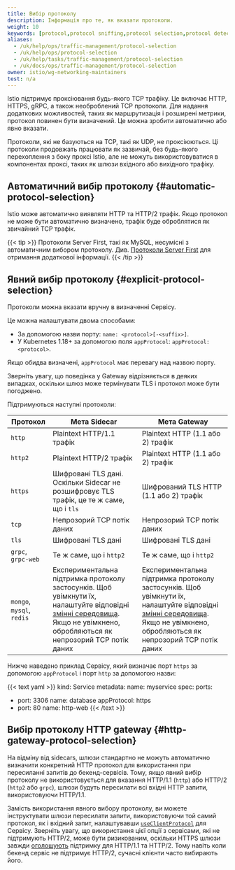 ```yaml
---
title: Вибір протоколу
description: Інформація про те, як вказати протоколи.
weight: 10
keywords: [protocol,protocol sniffing,protocol selection,protocol detection]
aliases:
  - /uk/help/ops/traffic-management/protocol-selection
  - /uk/help/ops/protocol-selection
  - /uk/help/tasks/traffic-management/protocol-selection
  - /uk/docs/ops/traffic-management/protocol-selection
owner: istio/wg-networking-maintainers
test: n/a
---
```


Istio підтримує проксіювання будь-якого TCP трафіку. Це включає HTTP, HTTPS, gRPC, а також необроблений TCP протоколи. Для надання додаткових можливостей, таких як маршрутизація і розширені метрики, протокол повинен бути визначений. Це можна зробити автоматично або явно вказати.

Протоколи, які не базуються на TCP, такі як UDP, не проксіюються. Ці протоколи продовжать працювати як зазвичай, без будь-якого перехоплення з боку проксі Istio, але не можуть використовуватися в компонентах проксі, таких як шлюзи вхідного або вихідного трафіку.

## Автоматичний вибір протоколу {#automatic-protocol-selection}

Istio може автоматично виявляти HTTP та HTTP/2 трафік. Якщо протокол не може бути автоматично визначено, трафік буде оброблятися як звичайний TCP трафік.

{{< tip >}}
Протоколи Server First, такі як MySQL, несумісні з автоматичним вибором протоколу. Див. [Протоколи Server First](/docs/ops/deployment/application-requirements#server-first-protocols) для отримання додаткової інформації.
{{< /tip >}}

## Явний вибір протоколу {#explicit-protocol-selection}

Протоколи можна вказати вручну в визначенні Сервісу.

Це можна налаштувати двома способами:

- За допомогою назви порту: `name: <protocol>[-<suffix>]`.
- У Kubernetes 1.18+ за допомогою поля `appProtocol`: `appProtocol: <protocol>`.

Якщо обидва визначені, `appProtocol` має перевагу над назвою порту.

Зверніть увагу, що поведінка у Gateway відрізняється в деяких випадках, оскільки шлюз може термінувати TLS і протокол може бути погоджено.

Підтримуються наступні протоколи:

| Протокол                              | Мета Sidecar                                                                                                                                                           | Мета Gateway                                                                                                                                                           |
| ------------------------------------- | ---------------------------------------------------------------------------------------------------------------------------------------------------------------------- | ---------------------------------------------------------------------------------------------------------------------------------------------------------------------- |
| `http`                                | Plaintext HTTP/1.1 трафік                                                                                                                                              | Plaintext HTTP (1.1 або 2) трафік                                                                                                                                     |
| `http2`                               | Plaintext HTTP/2 трафік                                                                                                                                                | Plaintext HTTP (1.1 або 2) трафік                                                                                                                                     |
| `https`                               | Шифровані TLS дані. Оскільки Sidecar не розшифровує TLS трафік, це те ж саме, що і `tls`                                                                             | Шифрований TLS HTTP (1.1 або 2) трафік                                                                                                                                 |
| `tcp`                                 | Непрозорий TCP потік даних                                                                                                                                              | Непрозорий TCP потік даних                                                                                                                                              |
| `tls`                                 | Шифровані TLS дані                                                                                                                                                    | Шифровані TLS дані                                                                                                                                                    |
| `grpc`, `grpc-web`                                | Те ж саме, що і `http2`                                                                                                                                                 | Те ж саме, що і `http2`                                                                                                                                                 |  |
| `mongo`, `mysql`, `redis` | Експериментальна підтримка протоколу застосунків. Щоб увімкнути їх, налаштуйте відповідні [змінні середовища](/docs/reference/commands/pilot-discovery/#envvars). Якщо не увімкнено, обробляються як непрозорий TCP потік даних | Експериментальна підтримка протоколу застосунків. Щоб увімкнути їх, налаштуйте відповідні [змінні середовища](/docs/reference/commands/pilot-discovery/#envvars). Якщо не увімкнено, обробляються як непрозорий TCP потік даних |

Нижче наведено приклад Сервісу, який визначає порт `https` за допомогою `appProtocol` і порт `http` за допомогою назви:

{{< text yaml >}}
kind: Service
metadata:
  name: myservice
spec:
  ports:
- port: 3306
    name: database
    appProtocol: https
- port: 80
    name: http-web
{{< /text >}}

## Вибір протоколу HTTP gateway {#http-gateway-protocol-selection}

На відміну від sidecars, шлюзи стандартно не можуть автоматично визначити конкретний HTTP протокол для використання при пересиланні запитів до бекенд-сервісів. Тому, якщо явний вибір протоколу не використовується для вказання HTTP/1.1 (`http`) або HTTP/2 (`http2` або `grpc`), шлюзи будуть пересилати всі вхідні HTTP запити, використовуючи HTTP/1.1.

Замість використання явного вибору протоколу, ви можете інструктувати шлюзи пересилати запити, використовуючи той самий протокол, як і вхідний запит, налаштувавши [`useClientProtocol`](/docs/reference/config/networking/destination-rule/#ConnectionPoolSettings-HTTPSettings) для Сервісу. Зверніть увагу, що використання цієї опції з сервісами, які не підтримують HTTP/2, може бути ризикованим, оскільки HTTPS шлюзи завжди [оголошують](https://en.wikipedia.org/wiki/Application-Layer_Protocol_Negotiation) підтримку для HTTP/1.1 та HTTP/2. Тому навіть коли бекенд сервіс не підтримує HTTP/2, сучасні клієнти часто вибирають його.
